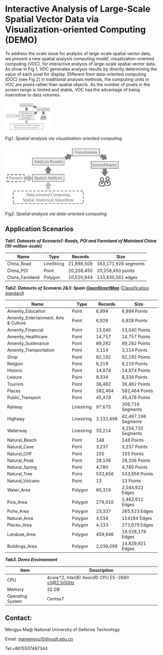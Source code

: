 # Interactive Analysis of Large-Scale Spatial Vector Data via Visualization-oriented Computing (DEMO)
To address the scale issue for analysis of large-scale spatial vector data, we present a new spatial analysis computing model, visualization-oriented computing (VOC), for interactive analysis of large-scale spatial vector data. As show in Fig 1, VOC generates analysis results by directly determining the value of each pixel for display. Different from data-oriented computing (DOC) (see Fig 2) in traditional analysis methods, the computing units in VOC are pixels rather than spatial objects. As the number of pixels in the screen range is limited and stable, VOC has the advantage of being insensitive to data volumes.



<img src="./figures/fig1.JPG" width = 30% height = 30% />

*Fig1. Spatial analysis via visualization-oriented computing*



![fig2](./figures/fig2.JPG)

*Fig2.  Spatial analysis via data-oriented computing*



## Application Scenarios


***Tab1. Datasets of Scenario1: Roads, POI and Farmland of Mainland China (10-million-scale)***

| Name           | Type       | Records    | Size                 |
| -------------- | ---------- | ---------- | -------------------- |
| China_Road     | LineString | 21,898,508 | 163,171,928 segments |
| China_POI      | Point      | 20,258,450 | 20,258,450 points    |
| China_Farmland | Polygon    | 10,520,644 | 133,830,561 edges    |

***Tab2. Datasets of Scenario 2&3:  Spain [OpenStreetMap](https://download.geofabrik.de/europe/spain-latest.osm.pbf)*** ([Classification standard](https://wiki.openstreetmap.org/wiki/Map_Features))

| Name                                  | Type       | Records   | Size                |
| ------------------------------------- | ---------- | --------- | ------------------- |
| Amenity_Education                     | Point      | 6,994     | 6,994 Points        |
| Amenity_Entertainment, Arts & Culture | Point      | 6,928     | 6,928 Points        |
| Amenity_Financial                     | Point      | 13,040    | 13,040 Points       |
| Amenity_Healthcare                    | Point      | 14,757    | 14,757 Points       |
| Amenity_Sustenance                    | Point      | 89,282    | 89,282 Points       |
| Amenity_Transportation                | Point      | 3,114     | 3,114 Points        |
| Shop                                  | Point      | 82,192    | 82,192 Points       |
| Religion                              | Point      | 6,219     | 6,219 Points        |
| Historic                              | Point      | 14,974    | 14,974 Points       |
| Leisure                               | Point      | 8,334     | 8,334 Points        |
| Tourism                               | Point      | 36,462    | 36,462 Points       |
| Places                                | Point      | 582,464   | 582,464 Points      |
| Public_Transport                      | Point      | 45,478    | 45,478 Points       |
| Railway                               | Linestring | 97,675    | 309,716 Segments    |
| Highway                               | Linestring | 3,132,496 | 42,497,196 Segments |
| Waterway                              | Linestring | 33,214    | 4,254,732 Segments  |
| Natural_Beach                         | Point      | 148       | 148 Points          |
| Natural_Cave                          | Point      | 3,237     | 3,237 Points        |
| Natural_Cliff                         | Point      | 155       | 155 Points          |
| Natural_Peak                          | Point      | 28,106    | 28,106 Points       |
| Natural_Spring                        | Point      | 4,780     | 4,780 Points        |
| Natural_Tree                          | Point      | 533,856   | 533,856 Points      |
| Natural_Volcano                       | Point      | 13        | 13 Points           |
| Water_Area                            | Polygon    | 60,319    | 2,044,622 Edges     |
| Pois_Area                             | Polygon    | 279,010   | 2,462,611 Edges     |
| Pofw_Area                             | Polygon    | 23,337    | 265,523 Edges       |
| Natural_Area                          | Polygon    | 4,034     | 114184 Edges        |
| Places_Area                           | Polygon    | 4,133     | 273,679 Edges       |
| Landuse_Area                          | Polygon    | 459,946   | 18,528,176 Edges    |
| Buildings_Area                        | Polygon    | 2,039,096 | 14,829,921 Edges    |

***Tab3.  Demo Environment***

| Item             | Description                                      |
| ---------------- | ------------------------------------------------ |
| CPU              | 4core*2, Intel(R) Xeon(R) CPU E5-2680 v3@2.50GHz |
| Memory           | 32 GB                                            |
| Operating System | Centos7                                          |



## Contact:

Mengyu Ma@ National University of Defense Technology

Email: mamengyu10@nudt.edu.cn

Tel:+8615507487344